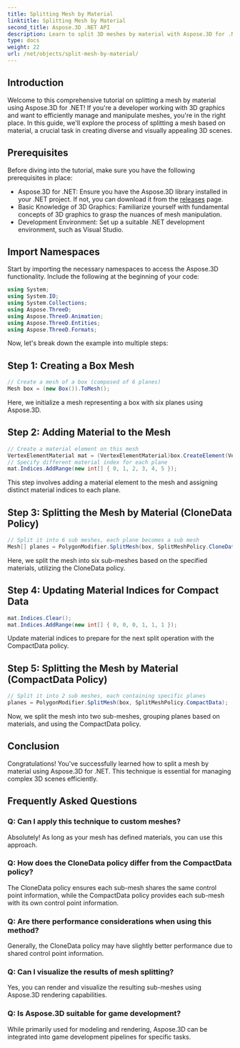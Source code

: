 ```yaml
---
title: Splitting Mesh by Material
linktitle: Splitting Mesh by Material
second_title: Aspose.3D .NET API
description: Learn to split 3D meshes by material with Aspose.3D for .NET. Improve scene organization and efficiency. Step-by-step guide for developers.
type: docs
weight: 22
url: /net/objects/split-mesh-by-material/
---
```

## Introduction
Welcome to this comprehensive tutorial on splitting a mesh by material using Aspose.3D for .NET! If you're a developer working with 3D graphics and want to efficiently manage and manipulate meshes, you're in the right place. In this guide, we'll explore the process of splitting a mesh based on material, a crucial task in creating diverse and visually appealing 3D scenes.
## Prerequisites
Before diving into the tutorial, make sure you have the following prerequisites in place:
- Aspose.3D for .NET: Ensure you have the Aspose.3D library installed in your .NET project. If not, you can download it from the [releases](https://releases.aspose.com/3d/net/) page.
- Basic Knowledge of 3D Graphics: Familiarize yourself with fundamental concepts of 3D graphics to grasp the nuances of mesh manipulation.
- Development Environment: Set up a suitable .NET development environment, such as Visual Studio.
## Import Namespaces
Start by importing the necessary namespaces to access the Aspose.3D functionality. Include the following at the beginning of your code:
```csharp
using System;
using System.IO;
using System.Collections;
using Aspose.ThreeD;
using Aspose.ThreeD.Animation;
using Aspose.ThreeD.Entities;
using Aspose.ThreeD.Formats;
```
Now, let's break down the example into multiple steps:
## Step 1: Creating a Box Mesh
```csharp
// Create a mesh of a box (composed of 6 planes)
Mesh box = (new Box()).ToMesh();
```
Here, we initialize a mesh representing a box with six planes using Aspose.3D.
## Step 2: Adding Material to the Mesh
```csharp
// Create a material element on this mesh
VertexElementMaterial mat = (VertexElementMaterial)box.CreateElement(VertexElementType.Material, MappingMode.Polygon, ReferenceMode.Index);
// Specify different material index for each plane
mat.Indices.AddRange(new int[] { 0, 1, 2, 3, 4, 5 });
```
This step involves adding a material element to the mesh and assigning distinct material indices to each plane.
## Step 3: Splitting the Mesh by Material (CloneData Policy)
```csharp
// Split it into 6 sub meshes, each plane becomes a sub mesh
Mesh[] planes = PolygonModifier.SplitMesh(box, SplitMeshPolicy.CloneData);
```
Here, we split the mesh into six sub-meshes based on the specified materials, utilizing the CloneData policy.
## Step 4: Updating Material Indices for Compact Data
```csharp
mat.Indices.Clear();
mat.Indices.AddRange(new int[] { 0, 0, 0, 1, 1, 1 });
```
Update material indices to prepare for the next split operation with the CompactData policy.
## Step 5: Splitting the Mesh by Material (CompactData Policy)
```csharp
// Split it into 2 sub meshes, each containing specific planes
planes = PolygonModifier.SplitMesh(box, SplitMeshPolicy.CompactData);
```
Now, we split the mesh into two sub-meshes, grouping planes based on materials, and using the CompactData policy.
## Conclusion
Congratulations! You've successfully learned how to split a mesh by material using Aspose.3D for .NET. This technique is essential for managing complex 3D scenes efficiently.
## Frequently Asked Questions
### Q: Can I apply this technique to custom meshes?
Absolutely! As long as your mesh has defined materials, you can use this approach.
### Q: How does the CloneData policy differ from the CompactData policy?
The CloneData policy ensures each sub-mesh shares the same control point information, while the CompactData policy provides each sub-mesh with its own control point information.
### Q: Are there performance considerations when using this method?
Generally, the CloneData policy may have slightly better performance due to shared control point information.
### Q: Can I visualize the results of mesh splitting?
Yes, you can render and visualize the resulting sub-meshes using Aspose.3D rendering capabilities.
### Q: Is Aspose.3D suitable for game development?
While primarily used for modeling and rendering, Aspose.3D can be integrated into game development pipelines for specific tasks.

